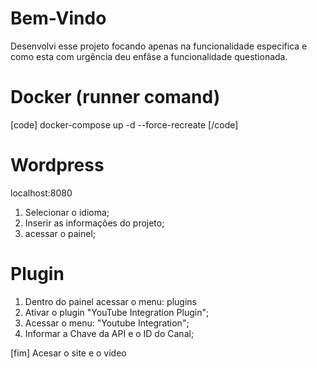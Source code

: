 # Bem-Vindo

Desenvolvi esse projeto focando apenas na funcionalidade especifica e como esta com urgência deu enfâse a funcionalidade questionada.

# Docker (runner comand)

[code]
docker-compose up -d --force-recreate
[/code]

# Wordpress

localhost:8080

1. Selecionar o idioma;
2. Inserir as informações do projeto;
3. acessar o painel;

# Plugin

1. Dentro do painel acessar o menu: plugins
2. Ativar o plugin "YouTube Integration Plugin";
3. Acessar o menu: "Youtube Integration";
4. Informar a Chave da API e o ID do Canal;

[fim] Acesar o site e o vídeo
